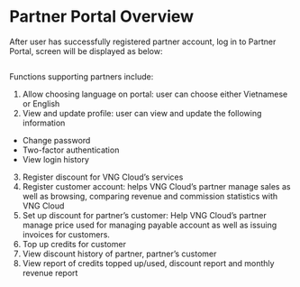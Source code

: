 # Partner Portal Overview

After user has successfully registered partner account, log in to Partner Portal, screen will be displayed as below:

<figure><img src="https://docs.vngcloud.vn/download/attachments/59805207/image2023-7-11_16-53-35.png?version=1&#x26;modificationDate=1689069215000&#x26;api=v2" alt=""><figcaption></figcaption></figure>

Functions supporting partners include:

1. Allow choosing language on portal: user can choose either Vietnamese or English
2. View and update profile: user can view and update the following information

* Change password
* Two-factor authentication
* View login history

3. Register discount for VNG Cloud’s services
4. Register customer account: helps VNG Cloud’s partner manage sales as well as browsing, comparing revenue and commission statistics with VNG Cloud
5. Set up discount for partner’s customer: Help VNG Cloud’s partner manage price used for managing payable account as well as issuing invoices for customers.
6. Top up credits for customer
7. View discount history of partner, partner’s customer
8. View report of credits topped up/used, discount report and monthly revenue report
